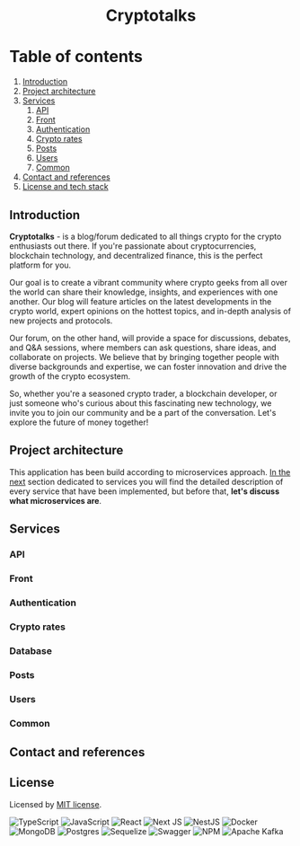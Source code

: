 <h1 align="center">
   Cryptotalks
</h1>

# Table of contents
1. [Introduction](#introduction)
2. [Project architecture](#project-architecture)
3. [Services](#services)
   1. [API](#api)
   2. [Front](#front)
   3. [Authentication](#authentication)
   4. [Crypto rates](#crypto-rates)
   5. [Posts](#posts)
   6. [Users](#users)
   7. [Common](#common)
4. [Contact and references](#contact-and-references)
5. [License and tech stack](#license)

## Introduction

**Cryptotalks** - is a blog/forum dedicated to all things crypto for the crypto enthusiasts out there. If you're passionate about cryptocurrencies, blockchain technology, and decentralized finance, this is the perfect platform for you.

Our goal is to create a vibrant community where crypto geeks from all over the world can share their knowledge, insights, and experiences with one another. Our blog will feature articles on the latest developments in the crypto world, expert opinions on the hottest topics, and in-depth analysis of new projects and protocols.

Our forum, on the other hand, will provide a space for discussions, debates, and Q&A sessions, where members can ask questions, share ideas, and collaborate on projects. We believe that by bringing together people with diverse backgrounds and expertise, we can foster innovation and drive the growth of the crypto ecosystem.

So, whether you're a seasoned crypto trader, a blockchain developer, or just someone who's curious about this fascinating new technology, we invite you to join our community and be a part of the conversation. Let's explore the future of money together!

## Project architecture

This application has been build according to microservices approach. [In the next](#services) section dedicated to services you will find the detailed description of every service that have been implemented, but before that, **let's discuss what microservices are**. 

[//]: # ()
[//]: # (Microservices architecture is an approach to building software applications as a collection of small, independently deployable services, each running in its own process and communicating with lightweight mechanisms, such as HTTP APIs or message queues.)

[//]: # ()
[//]: # (The architecture of microservices typically consists of the following components:)

[//]: # ()
[//]: # (1. **_Services_**: Microservices are the individual services that make up the application. Each microservice is a self-contained module that performs a specific business function, such as user authentication or order processing. )

[//]: # (2. **_API Gateway_**: The API gateway is the entry point for all external requests to the application. It receives requests from clients and routes them to the appropriate microservices. It also performs other functions, such as authentication and rate limiting. )

[//]: # (3. **_Service Registry_**: The service registry is a central directory that stores information about all the microservices in the system, including their location and endpoints. This allows the API gateway to route requests to the correct microservice. )

[//]: # (4. **_Load Balancer_**: The load balancer distributes requests across multiple instances of a microservice to ensure that the system can handle high levels of traffic and provide high availability. )

[//]: # (5. **_Database_**: Each microservice typically has its own database, which it uses to store its data. The databases can be of different types and can be located in different physical locations. )

[//]: # (6. **_Monitoring and Logging_**: Monitoring and logging are crucial components of a microservices architecture. They allow developers to track the performance of the system, identify problems, and troubleshoot issues. )

[//]: # (7. **_Deployment and Orchestration_**: Microservices are typically deployed using containerization technologies such as Docker and managed using orchestration platforms such as Kubernetes. This allows developers to easily deploy, scale, and manage the microservices.)

[//]: # ()
[//]: # (Overall, the architecture of microservices is designed to enable teams to build applications that are scalable, resilient, and easy to maintain. It provides a flexible and modular approach to application development that allows developers to focus on building small, focused services that can be quickly deployed and updated independently of each other.)

[//]: # ()
[//]: # (In this project not every component has been implemented, because the description above describes big, production environment, since **_this project has been implemented for study purpose_** there were no need for implementing the whole infrastructure.)

[//]: # ()
[//]: # (Here is more details about the difference between the architecture of microservices described above and the architecture of microservices that has been implemented in this project. The most of them are explained by the **_scale of the project_**, meaning that there were no need of implementation of the entire component. Therefore, they were either simplify or not implemented: )

[//]: # ()
[//]: # (- **_Load Balancer_**: Not for production. In the development mode, there is no need to control the flow of the traffic.)

[//]: # (- **_Monitoring and Logging_**: The monitoring system has been implemented, since, as mentioned previously, there is no production mode, but **some of critical logs are sent to MongoDB**.)

[//]: # (- **_Deployment and Orchestration_**: As orchestration for this project **_Docker_** and **Apache Kafka** have been used. All services were compiled in [docker-compose]&#40;docker-compose.yml&#41; file and can be executed together joined by the same network. Also, in the root folder of the project, in [package.json]&#40;package.json&#41; file was written scripts that allow execution services both together and separately either within containers or locally. )

[//]: # ()
[//]: # (The main advantage of the architecture of microservices approach is that fail of the one service won't make any negative impact of availability of other services. For instance, in this project, if something bad happens to [cryptocurrencies rates]&#40;services/crypto-rates&#41; services, you still will be able to log in to our account and write posts. The only thing that you won't be able to access is the rates of currencies, availability and accessibility of other services won't be impacted. )

## Services

[//]: # (As it was mentioned above, the architecture of microservices have been built using Docker and docker-compose. It means, that all 5 services are working within the save network inside the network of container and that way are able to communicate with each other.)

[//]: # (Even though some of external API's could be implemented as the separated service, because of the project scale, there were no need for that. This is why main, for example, [API]&#40;services/api&#41; acts as an API Gateway and API responsible for different functionalities at the same time.)

### API

[//]: # (The service named in project [API]&#40;services/api&#41; is the gateway. It receives requests from the client and then routes them to appropriate services. Generally speaking, **routing** is the main function of the API Gateway.)

### Front

[//]: # (The [front-end]&#40;services/front&#41; of the project was written using `Next.js` framework, which is basically `React` + `Typescript` + `SSR`. In this particular case, since there is no production mode, there were no need in making `SEO` optimization and `server-side rendering`, which is the main feature of the `Next.js`. It means that basically React + Typescript could be used, but Next.js was chosen because of other features such as routing, API building approach etc.   )

### Authentication

[//]: # (The [authentication]&#40;services/auth&#41; is responsible for the authentication of the **already created users**. Endpoints of this microservice mostly responsible for communication with `Sessions` table within database. This includes - generating user tokens, log out and refresh of the tokens. )

### Crypto rates

[//]: # (The [cryptocurrencies rates]&#40;services/crypto-rates&#41; service is the simple HTTP service that sends requests to an exchange and obtains all rates. Then, it writes them to database. In this case, a cache could be implemented.)

[//]: # (Also, this services works as a webjob. It means that it has a schedule and every `X` minutes &#40;can be configured via environmental variables&#41; sends requests to the cryptocurrency exchange.)

### Database

[//]: # (As the database, `PostgreSQL` was chosen. Even though it is possible and very convenient, it is not the best choice for the production. Database should be implemented as a separated server.)

[//]: # (To implement `ORM` and be able to provide `CRUD` operations, `Sequelize` has been utilized. It allows to describe models which will be converted to tables within database. Except that, Sequelize is probably the best ORM for Nest.js that provides the developers the ability of migrations.)

[//]: # (Talking about migrations, they were used for `demo` script inside [package.json]&#40;package.json&#41; in the root folder of the project.)

### Posts

[//]: # (Microservice named [posts]&#40;services/posts&#41; simple responsible for handling posts. It includes - creating, editing, removing etc.)

### Users

[//]: # (Microservice named [users]&#40;services/users&#41; is responsible for every action that is connected with user such as account creation or login &#40;in this case it just checks data and asks for tokens [authentication]&#40;services/auth&#41; service&#41;. It also is responsible for sending the confirmation email to the new user. As an external provider of email service `Sendgrid` was used.)

### Common

[//]: # (Common is not a microservices itself, it doesn't receive or respond on requests. Instead of it, it stores all entities that can be shared between services. It includes - DTOs, exceptions, events and database modes.)

[//]: # (It is very important to mention that in real life example this would be a little incorrect. The purpose of the architecture of microservices is to synchronize data states. It means that microservices can have its own database, physically or logically. Therefore, there is no availability to connect records logically, using foreign keys. Here is where microservices come into play. Every table that needs to be synchronized has at least one column with id from table, or even database, to which it has no logical connection. And all microservices are responsible to handle this and prevent desynchronization.)

## Contact and references

[//]: # (- Developer contact - [contact@mikhailbahdashych.me]&#40;mailto:contact@mikhailbahdashych.me&#41;)

[//]: # (- API Gateway - [services/api]&#40;services/api&#41;)

[//]: # (- Authentication microservice - [services/auth]&#40;services/auth&#41;)

[//]: # (- Front microservice - [services/front]&#40;services/front&#41;)

[//]: # (- Crypto rates microservice - [services/crypto-rates]&#40;services/crypto-rates&#41;)

[//]: # (- Users microservice - [services/users]&#40;services/users&#41;)

[//]: # (- Posts microservice - [services/posts]&#40;services/posts&#41;)

## License

Licensed by [MIT license](LICENSE).

![TypeScript](https://img.shields.io/badge/typescript-%23007ACC.svg?style=for-the-badge&logo=typescript&logoColor=white)
![JavaScript](https://img.shields.io/badge/javascript-%23323330.svg?style=for-the-badge&logo=javascript&logoColor=%23F7DF1E)
![React](https://img.shields.io/badge/react-%2320232a.svg?style=for-the-badge&logo=react&logoColor=%2361DAFB)
![Next JS](https://img.shields.io/badge/Next-black?style=for-the-badge&logo=next.js&logoColor=white)
![NestJS](https://img.shields.io/badge/nestjs-%23E0234E.svg?style=for-the-badge&logo=nestjs&logoColor=white)
![Docker](https://img.shields.io/badge/docker-%230db7ed.svg?style=for-the-badge&logo=docker&logoColor=white)
![MongoDB](https://img.shields.io/badge/MongoDB-%234ea94b.svg?style=for-the-badge&logo=mongodb&logoColor=white)
![Postgres](https://img.shields.io/badge/postgres-%23316192.svg?style=for-the-badge&logo=postgresql&logoColor=white)
![Sequelize](https://img.shields.io/badge/Sequelize-52B0E7?style=for-the-badge&logo=Sequelize&logoColor=white)
![Swagger](https://img.shields.io/badge/-Swagger-%23Clojure?style=for-the-badge&logo=swagger&logoColor=white)
![NPM](https://img.shields.io/badge/NPM-%23CB3837.svg?style=for-the-badge&logo=npm&logoColor=white)
![Apache Kafka](https://img.shields.io/badge/Apache%20Kafka-000?style=for-the-badge&logo=apachekafka)
